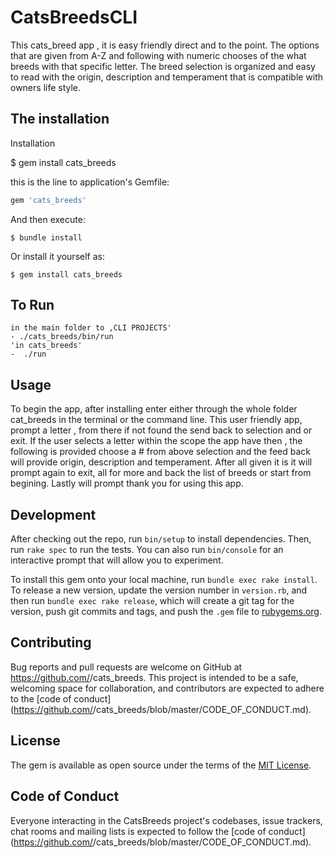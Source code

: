 # CatsBreedsCLI 
This cats_breed app , it is easy friendly direct and to the point. 
The options that are given from A-Z and following with numeric chooses of the what breeds with that specific letter. The breed selection is organized and easy to read with the origin, description and temperament that is compatible with owners life style.
## The installation

 Installation

 $ gem install cats_breeds

this is the line to application's Gemfile:

```ruby
gem 'cats_breeds'
```

And then execute:

    $ bundle install

Or install it yourself as:

    $ gem install cats_breeds

## To  Run 
    in the main folder to ,CLI PROJECTS' 
    - ./cats_breeds/bin/run
    'in cats_breeds'
    -  ./run
    


## Usage

To begin the app, after installing enter either through the whole folder 
cat_breeds in the terminal or the command line. This user friendly app, prompt a letter , 
from there if not found the send back to selection and or exit. If the user selects a letter within the scope the app have then ,
the following is provided  choose a # from above selection and the feed back will provide origin, description and temperament. 
After all given it is it will prompt again to exit, all for more and back the list of breeds or start from begining. Lastly will prompt thank you for using this app.


## Development

After checking out the repo, run `bin/setup` to install dependencies. Then, run `rake spec` to run the tests. You can also run `bin/console` for an interactive prompt that will allow you to experiment.

To install this gem onto your local machine, run `bundle exec rake install`. To release a new version, update the version number in `version.rb`, and then run `bundle exec rake release`, which will create a git tag for the version, push git commits and tags, and push the `.gem` file to [rubygems.org](https://rubygems.org).

## Contributing

Bug reports and pull requests are welcome on GitHub at https://github.com/<github username>/cats_breeds. This project is intended to be a safe, welcoming space for collaboration, and contributors are expected to adhere to the [code of conduct](https://github.com/<github username>/cats_breeds/blob/master/CODE_OF_CONDUCT.md).


## License

The gem is available as open source under the terms of the [MIT License](https://opensource.org/licenses/MIT).

## Code of Conduct

Everyone interacting in the CatsBreeds project's codebases, issue trackers, chat rooms and mailing lists is expected to follow the [code of conduct](https://github.com/<github username>/cats_breeds/blob/master/CODE_OF_CONDUCT.md).
